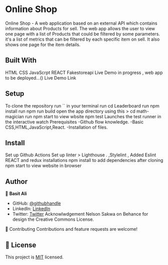# Online Shop

Online Shop - A web application based on an external API which contains information about Products for sell. The web app allows the user to view one page with a list of Products that could be filtered by some parameters. it's a list of metrics that can be filtered by each specific item on sell. It also shows one page for the item details.

## Built With
HTML
CSS
JavaScrpt
REACT
Fakestoreapi
Live Demo in progress , web app to be deployed...()
Live Demo Link

 ## Setup
To clone the repository run `` in your terminal
run cd Leaderboard
run npm install
run npm run build
open the app directory using this > cd math-magician
run npm start to view wbsite
npm test Launches the test runner in the interactive watch
Prerequisites
-Github flow knowledge. -Basic CSS,HTML,JavaScript,React. -Installation of files.

## Install
Set up Github Actions
Set up linter > Lighthouse . ,Stylelint ,
Added Eslint
REACT and redux installations
npm install to add dependencies after cloning
npm start to view website in browser

## Author
👤 **Basit Ali**

- GitHub: [@githubhandle](https://github.com/basitali111)
- LinkedIn: [LinkedIn](https://www.linkedin.com/in/basit-ali-3961141b3/)
- Twitter: [Twitter](https://twitter.com/BasitAl35031734)
Acknowlwdgement
Nelson Sakwa on Behance for design the Creative Commons License.

🤝 Contributing
Contributions and feature requests are welcome!

## 📝 License

This project is [MIT](./MIT.md) licensed.